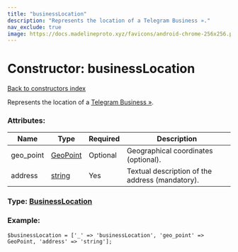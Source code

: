 ```yaml
---
title: "businessLocation"
description: "Represents the location of a Telegram Business »."
nav_exclude: true
image: https://docs.madelineproto.xyz/favicons/android-chrome-256x256.png
---
```

# Constructor: businessLocation  
[Back to constructors index](/API_docs/constructors/index.html)



Represents the location of a [Telegram Business »](https://core.telegram.org/api/business#location).

### Attributes:

| Name     |    Type       | Required | Description |
|----------|---------------|----------|-------------|
|geo\_point|[GeoPoint](/API_docs/types/GeoPoint.html) | Optional|Geographical coordinates (optional).|
|address|[string](/API_docs/types/string.html) | Yes|Textual description of the address (mandatory).|



### Type: [BusinessLocation](/API_docs/types/BusinessLocation.html)


### Example:

```
$businessLocation = ['_' => 'businessLocation', 'geo_point' => GeoPoint, 'address' => 'string'];
```  
